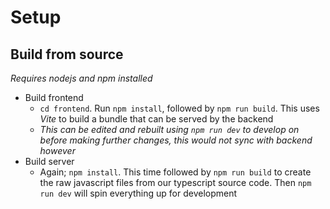 # Setup

## Build from source

_Requires nodejs and npm installed_

- Build frontend
  - `cd frontend`. Run `npm install`, followed by `npm run build`. This uses
    _Vite_ to build a bundle that can be served by the backend
  - _This can be edited and rebuilt using `npm run dev` to develop on before
    making further changes, this would not sync with backend however_
- Build server
  - Again; `npm install`. This time followed by `npm run build` to create the
    raw javascript files from our typescript source code. Then `npm run dev`
    will spin everything up for development

<!-- TODO: Make it so not all containers need the correct ssl certs in place -->
<!-- ## Build an run container locally

_Requires docker installed_

- Build: `docker build -t georgejmx:0.2.1 .`
- Run: `docker run -p 8000:3000 -d georgejmx:0.2.1`

then look at for example _localhost:8000_ -->
